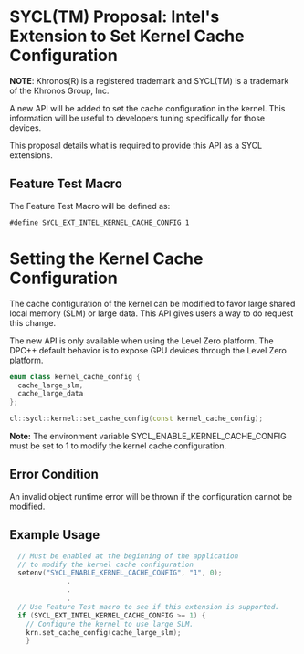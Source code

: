 # SYCL(TM) Proposal: Intel's Extension to Set Kernel Cache Configuration


**NOTE**: Khronos(R) is a registered trademark and SYCL(TM) is a trademark of the Khronos Group, Inc.

A new API will be added to set the cache configuration in the kernel.  This information will be useful to developers tuning specifically for those devices.

This proposal details what is required to provide this API as a SYCL extensions.

## Feature Test Macro ##

The Feature Test Macro will be defined as:

    #define SYCL_EXT_INTEL_KERNEL_CACHE_CONFIG 1


# Setting the Kernel Cache Configuration #

The cache configuration of the kernel can be modified to favor large shared local memory (SLM) or large data.  This API gives users a way to do request this change.

The new API is only available when using the Level Zero platform.  The DPC++ default behavior is to expose GPU devices through the Level Zero platform.

``` C++
enum class kernel_cache_config {
  cache_large_slm,
  cache_large_data
};

cl::sycl::kernel::set_cache_config(const kernel_cache_config);
```

**Note:** The environment variable SYCL\_ENABLE\_KERNEL\_CACHE\_CONFIG must be set to 1 to modify the kernel cache configuration.


## Error Condition ##
An invalid object runtime error will be thrown if the configuration cannot be modified.


## Example Usage ##

``` C++
  // Must be enabled at the beginning of the application
  // to modify the kernel cache configuration
  setenv("SYCL_ENABLE_KERNEL_CACHE_CONFIG", "1", 0);
              .
              .
              .
  // Use Feature Test macro to see if this extension is supported.
  if (SYCL_EXT_INTEL_KERNEL_CACHE_CONFIG >= 1) {
    // Configure the kernel to use large SLM.
    krn.set_cache_config(cache_large_slm);
    }

```
